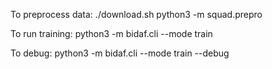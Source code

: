 To preprocess data: 
./download.sh
python3 -m squad.prepro

To run training:
python3 -m bidaf.cli --mode train

To debug:
python3 -m bidaf.cli --mode train --debug
